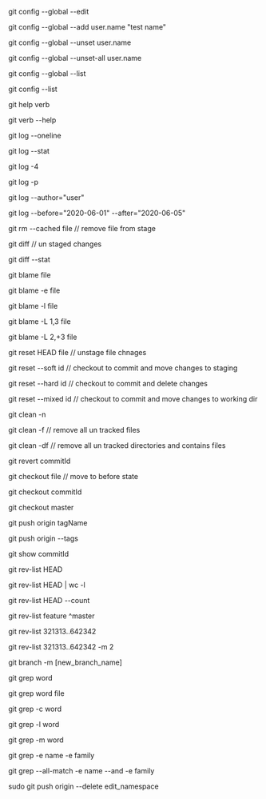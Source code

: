 git config --global --edit

git config --global --add user.name "test name"

git config --global --unset user.name 

git config --global --unset-all user.name

git config --global --list

git config --list

git help verb

git verb --help

git log --oneline

git log --stat

git log -4

git log -p

git log --author="user"

git log --before="2020-06-01"  --after="2020-06-05" 

git rm --cached file // remove file from stage

git diff // un staged changes

git diff --stat

git blame file

git blame -e file

git blame -l file

git blame -L 1,3 file

git blame -L 2,+3 file

git reset HEAD file // unstage file chnages

git reset --soft id // checkout to commit and move changes to staging

git reset --hard id // checkout to commit and delete changes

git reset --mixed id // checkout to commit and move changes to working dir


git clean -n 

git clean -f // remove all un tracked files

git clean -df // remove all un tracked directories and contains files

git revert commitId

git checkout file // move to before state

git checkout commitId

git checkout master

git push origin tagName

git push origin --tags

git show commitId

git rev-list HEAD

git rev-list HEAD | wc -l

git rev-list HEAD --count

git rev-list feature ^master

git rev-list 321313..642342

git rev-list 321313..642342 -m 2

git branch -m [new_branch_name]

git grep word

git grep word file

git grep -c word

git grep -l word

git grep -m word

git grep -e name -e family

git grep --all-match -e name --and -e family


sudo git push origin --delete edit_namespace
 